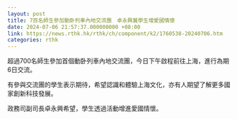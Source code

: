 ```yaml
---
layout: post
title: 7百名師生參加動卧列車內地交流團　卓永興冀學生增愛國情懷
date: 2024-07-06 21:57:37.000000000 +08:00
link: https://news.rthk.hk/rthk/ch/component/k2/1760538-20240706.htm
categories: rthk
---
```


超過700名師生參加首個動卧列車內地交流團，今日下午啟程前往上海，進行為期6日交流。

有參與交流團的學生表示期待，希望認識和體驗上海文化，亦有人期望了解更多國家創新科技發展。

政務司副司長卓永興希望，學生透過活動增進愛國情懷。
